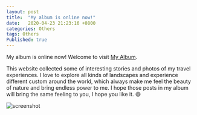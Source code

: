 ```yaml
---
layout: post
title:  "My album is online now!"
date:   2020-04-23 21:23:16 +0800
categories: Others
tags: Others
Published: true
---
```

My album is online now! Welcome to visit [My Album](https://rainbow-ux.github.io/traveler-blog.github.io/).<br>

This website collected some of interesting stories and photos of my travel experiences. I love to explore all kinds of landscapes and experience different custom around the world, which always make me feel the beauty of nature and bring endless power to me. I hope those posts in my album will bring the same feeling to you, I hope you like it.  :smile:  

![screenshot]({{site.baseurl}}/assets/image/others-album-screenshot.png)
